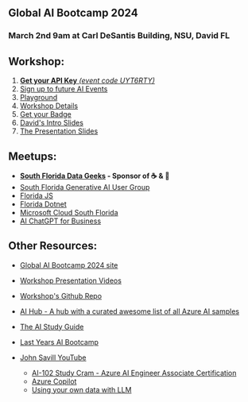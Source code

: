 <link rel='stylesheet' href='https://cdn.jsdelivr.net/gh/kognise/water.css@latest/dist/dark.min.css'>

## Global AI Bootcamp 2024
### March 2nd 9am at Carl DeSantis Building, NSU, David FL

## Workshop:
1.  [**Get your API Key** *(event code UYT6RTY)*](https://global-ai-communiy.zapier.app/workshop-key?field-8ec4=UYT6RTY)
1.  [Sign up to future AI Events](https://mailchi.mp/918b2bbcebcf/ai-workshop)
1.  [Playground](https://playground.globalai.community/) 
1.  [Workshop Details](https://globalaicommunity.github.io/global-ai-bootcamp-2024/workshop/)
1.  [Get your Badge](https://globalai.community/bootcamp/united-states-of-america-davie-fl/badge/)
1.  [David's Intro Slides](https://alongside-cc.github.io/sofla-ai-workshop-intro)
1. [The Presentation Slides](https://docs.google.com/presentation/d/e/2PACX-1vR95Qb2DAk8BJpiVmZDGFPR74aZmAso5H6L7sshKIBnv1EDxYKw21fJVILrtiojgt-uYq9pRdq7GFRn/pub)


## Meetups:
- **[South Florida Data Geeks](https://www.meetup.com/soflodatageeks/) - Sponsor of ☕ & 🥯**
- [South Florida Generative AI User Group](https://www.meetup.com/southfloridagenaiug/)
- [Florida JS](https://www.meetup.com/floridajs/)
- [Florida Dotnet](https://www.meetup.com/fladotnet/)
- [Microsoft Cloud South Florida](https://www.meetup.com/mcsfug/)
- [AI ChatGPT for Business](https://www.meetup.com/boca-area-ai-chatgpt-for-business/)


## Other Resources:
- [Global AI Bootcamp 2024 site](https://globalaicommunity.github.io/global-ai-bootcamp-2024/)
- [Workshop Presentation Videos](https://globalaicommunity.github.io/global-ai-bootcamp-2024/presentations/)
  
- [Workshop's Github Repo](https://github.com/GlobalAICommunity/global-ai-bootcamp-2024?tab=readme-ov-file)

- [AI Hub - A hub with a curated awesome list of all Azure AI samples](https://github.com/Azure-Samples/azure-ai)

- [The AI Study Guide](https://techcommunity.microsoft.com/t5/ai-azure-ai-services-blog/the-ai-study-guide-azure-s-top-free-resources-for-learning/ba-p/4036890)

- [Last Years AI Bootcamp](https://aiworkshop.moo.com/aibootcamp/)

- [John Savill YouTube]([https://www.youtube.com/watch?v=I7fdWafTcPY](https://www.youtube.com/@NTFAQGuy))
  - [AI-102 Study Cram - Azure AI Engineer Associate Certification](https://www.youtube.com/watch?v=I7fdWafTcPY)    
  - [Azure Copilot](https://youtu.be/-qZZnwgb2ss)
  - [Using your own data with LLM](https://youtu.be/D8N44J5-6TM)
